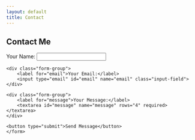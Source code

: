 ```yaml
---
layout: default
title: Contact
---
```


<section id="contact" class="section">
    <h2>Contact Me</h2>
    <form id="contact-form" action="https://formspree.io/f/mjvndlej" method="POST" onsubmit="return validateForm()">
    <div class="form-group">
        <label for="name">Your Name:</label>
        <input type="text" id="name" name="name" required>
    </div>
    
    <div class="form-group">
        <label for="email">Your Email:</label>
        <input type="email" id="email" name="email" class="input-field">
    </div>
    
    <div class="form-group">
        <label for="message">Your Message:</label>
        <textarea id="message" name="message" rows="4" required></textarea>
    </div>
    
    <button type="submit">Send Message</button>
    </form>
</section>
